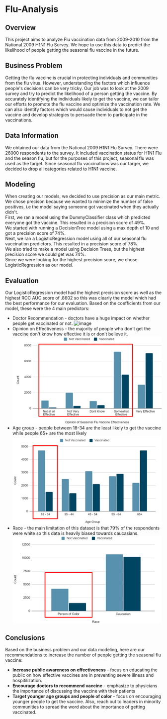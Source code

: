 # Flu-Analysis

## Overview
This project aims to analyze Flu vaccination data from 2009-2010 from the National 2009 H1N1 Flu Survey. We hope to use this data to predict the likelihood of people getting the seasonal flu vaccine in the future.

## Business Problem

Getting the flu vaccine is crucial in protecting individuals and communities from the flu virus. However, understanding the factors which influence people's decisions can be very tricky. Our job was to look at the 2009 survey and try to predict the likelihood of a person getting the vaccine. By accurately identifying the individuals likely to get the vaccine, we can tailor our efforts to promote the flu vaccine and optimize the vaccination rate. We can also identify factors which would cause individuals to not get the vaccine and develop strategies to persuade them to participate in the vaccinations.

## Data Information

We obtained our data from the National 2009 H1N1 Flu Survey. There were 26000 respondents to the survey. It included vaccination status for H1N1 Flu and the season flu, but for the purposes of this project, seasonal flu was used as the target. Since seasonal flu vaccinations was our targer, we decided to drop all categories related to H1N1 vaccine.

## Modeling

When creating our models, we decided to use precision as our main metric. We chose precison because we wanted to minimize the number of false positives, i.e the model saying someone got vaccinated when they actually didn't.  
First, we ran a model using the DummyClassifier class which predicted everyone got the vaccine. This resulted in a precision score of 49%.  
We started with running a DecisionTree model using a max depth of 10 and got a precision score of 74%.  
Next, we ran a LogisticRegression model using all of our seasonal flu vaccination predictors. This resulted in a precision score of 78%.  
We also tried to make a model using Decision Trees, but the highest precision score we could get was 74%.  
Since we were looking for the highest precision score, we chose LogisticRegression as our model.  

## Evaluation

Our LogisticRegression model had the highest precision score as well as the highest ROC AUC score of .8602 so this was clearly the model which had the best performance for our evaluation.
Based on the coefficients from our model, these were the 4 main predictors:
- Doctor Recommendation - doctors have a huge impact on whether people get vaccinated or not.
![image](./images/doc_analyis.png)
- Opinion on Effectiveness - the majority of people who don't get the vaccine don't know how effective it is or don't believe it.
![image](./images/opinion_effectiveness.png)
- Age group - people between 18-34 are the least likely to get the vaccine while people 65+ are the most likely
![image](./images/age_group.png)
- Race - the main limitation of this dataset is that 79% of the respondents were white so this data is heavily biased towards caucasians.
![image](./images/race.png)

## Conclusions

Based on the business problem and our data modeling, here are our recommendations to increase the number of people getting the seasonal flu vaccine:
- **Increase public awareness on effectiveness** - focus on educating the public on how effective vaccines are in preventing severe illness and hospitilization.
- **Encourage doctors to recommend vaccine** - emphasize to physicians the importance of discussing the vaccine with their patients
- **Target younger age groups and people of color** - focus on encouraging younger people to get the vaccine. Also, reach out to leaders in minority communities to spread the word about the importance of getting vaccinated.
